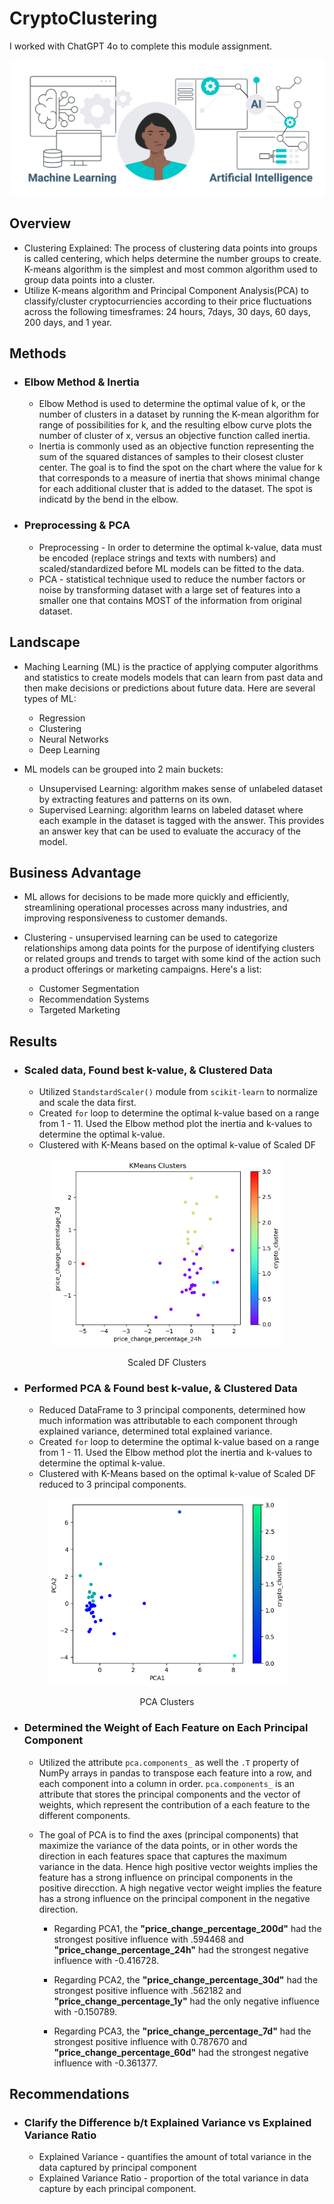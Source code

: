 # CryptoClustering
I worked with ChatGPT 4o to complete this module assignment.

<div align='center'>
    <img src='images/ML Mysticism.png' alt='African American Women trying to comprehend Machine Learning'/>
</div>

## Overview
* Clustering Explained: The process of clustering data points into groups is called centering, which helps determine the number groups to create. K-means algorithm is the simplest and most common algorithm used to group data points into a cluster.
* Utilize K-means algorithm and Principal Component Analysis(PCA) to classify/cluster cryptocurriencies according to their price fluctuations across the following timesframes: 24 hours, 7days, 30 days, 60 days, 200 days, and 1 year.


## Methods
* ### Elbow Method & Inertia
    * Elbow Method is used to determine the optimal value of k, or the number of clusters in a dataset by running the K-mean algorithm for range of possibilities for k, and the resulting elbow curve plots the number of cluster of x, versus an objective function called inertia.
    * Inertia is commonly used as an objective function representing the sum of the squared distances of samples to their closest cluster center. The goal is to find the spot on the chart where the value for k that corresponds to a measure of inertia that shows minimal change for each additional cluster that is added to the dataset. The spot is indicatd by the bend in the elbow.

* ### Preprocessing & PCA
    * Preprocessing - In order to determine the optimal k-value, data must be encoded (replace strings and texts with numbers) and scaled/standardized before ML models can be fitted to the data.
    * PCA - statistical technique used to reduce the number factors or noise by transforming dataset with a large set of features into a smaller one that contains MOST of the information from original dataset. 

## Landscape
* Maching Learning (ML) is the practice of applying computer algorithms and statistics to create models models that can learn from past data and then make decisions or predictions about future data. Here are several types of ML: 
    * Regression
    * Clustering
    * Neural Networks
    * Deep Learning

* ML models can be grouped into 2 main buckets: 
    * Unsupervised Learning: algorithm makes sense of unlabeled dataset by extracting features and patterns on its own. 
    * Supervised Learning: algorithm learns on labeled dataset where each example in the dataset is tagged with the answer. This provides an answer key that can be used to evaluate the accuracy of the model.

## Business Advantage
* ML allows for decisions to be made more quickly and efficiently, streamlining operational processes across many industries, and improving responsiveness to customer demands.

* Clustering - unsupervised learning can be used to categorize relationships among data points for the purpose of identifying clusters or related groups and trends to target with some kind of the action such a product offerings or marketing campaigns. Here's a list:
    * Customer Segmentation
    * Recommendation Systems
    * Targeted Marketing

## Results
*   ### Scaled data, Found best k-value, & Clustered Data
    * Utilized `StandstardScaler()` module from `scikit-learn` to normalize and scale the data first.
    * Created `for` loop to determine the optimal k-value based on a range from 1 - 11. Used the Elbow method plot the inertia and k-values to determine the optimal k-value.
    * Clustered with K-Means based on the optimal k-value of Scaled DF

<div align='center'>
    <img src='images/Scaled_DF.png' height='300' title='Scaled DF Clusters' alt='Scaled DF Clusters'/>
    <p>Scaled DF Clusters</p>
</div>

*   ### Performed PCA & Found best k-value, & Clustered Data
    * Reduced DataFrame to 3 principal components, determined how much information was attributable to each component through explained variance, determined total explained variance.
    * Created `for` loop to determine the optimal k-value based on a range from 1 - 11. Used the Elbow method plot the inertia and k-values to determine the optimal k-value.
    * Clustered with K-Means based on the optimal k-value of Scaled DF reduced to 3 principal components.

<div align='center'>
    <img src='images/PCA_DF.png' height='300' title='PCA Clusters' alt='PCA Clusters'/>
    <p>PCA Clusters</p>
</div>

*   ### Determined the Weight of Each Feature on Each Principal Component
    * Utilized the attribute `pca.components_` as well the `.T` property of NumPy arrays in pandas to transpose each feature into a row, and each component into a column in order. `pca.components_` is an attribute that stores the principal components and the vector of weights, which represent the contribution of a each feature to the different components.
    *   The goal of PCA is to find the axes (principal components) that maximize the variance of the data points, or in other words the direction in each features space that captures the maximum variance in the data. Hence high positive vector weights implies the feature has a strong influence on principal components in the positive direcction. A high negative vector weight implies the feature has a strong influence on the principal component in the negative direction.
  
        * Regarding PCA1, the **"price_change_percentage_200d"** had the strongest positive influence with .594468 and **"price_change_percentage_24h"** had the strongest negative influence with -0.416728.

        * Regarding PCA2, the **"price_change_percentage_30d"** had the strongest positive influence with .562182 and **"price_change_percentage_1y"** had the only negative influence with -0.150789.

        * Regarding PCA3, the **"price_change_percentage_7d"** had the strongest positive influence with 0.787670 and **"price_change_percentage_60d"** had the strongest negative influence with -0.361377.  

## Recommendations

* ### Clarify the Difference b/t Explained Variance vs Explained Variance Ratio
    * Explained Variance - quantifies the amount of total variance in the data captured by principal component
    * Explained Variance Ratio - proportion of the total variance in data capture by each principal component.

